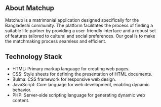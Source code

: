 
## About Matchup
Matchup is a matrimonial application designed specifically for the Bangladeshi community. The platform facilitates the process of finding a suitable life partner by providing a user-friendly interface and a robust set of features tailored to cultural and social preferences. Our goal is to make the matchmaking process seamless and efficient.

## Technology Stack

- HTML: Primary markup language for creating web pages.
- CSS: Style sheets for defining the presentation of HTML documents.
- Bulma: CSS framework for responsive web design.
- JavaScript: Core language for web development, enabling dynamic behavior.
- PHP: Server-side scripting language for generating dynamic web content.